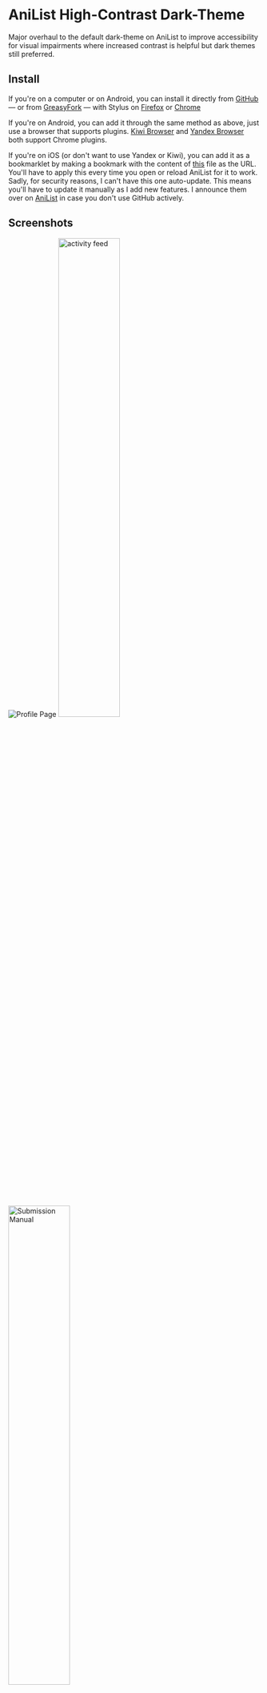 # AniList High-Contrast Dark-Theme

Major overhaul to the default dark-theme on AniList to improve accessibility for visual impairments where increased contrast is helpful but dark themes still preferred.

## Install

If you're on a computer or on Android, you can install it directly from [GitHub](https://github.com/Reinachan/AniList-High-Contrast-Dark-Theme/raw/main/High-Contrast-Dark-Theme.user.css) — or from [GreasyFork](https://greasyfork.org/en/scripts/416013-anilist-high-contrast-dark-theme) — with Stylus on [Firefox](https://addons.mozilla.org/en-US/firefox/addon/styl-us/) or [Chrome](https://chrome.google.com/webstore/detail/stylus/clngdbkpkpeebahjckkjfobafhncgmne)

If you're on Android, you can add it through the same method as above, just use a browser that supports plugins. [Kiwi Browser](https://kiwibrowser.com/) and [Yandex Browser](https://browser.yandex.com/mobile/) both support Chrome plugins.

If you're on iOS (or don't want to use Yandex or Kiwi), you can add it as a bookmarklet by making a bookmark with the content of [this](https://raw.githubusercontent.com/Reinachan/AniList-High-Contrast-Dark-Theme/main/High-Contrast-Dark-Theme.bookmarklet.js) file as the URL. You'll have to apply this every time you open or reload AniList for it to work. Sadly, for security reasons, I can't have this one auto-update. This means you'll have to update it manually as I add new features. I announce them over on [AniList](https://anilist.co/user/Reina/) in case you don't use GitHub actively.

## Screenshots

![Profile Page](https://i.imgur.com/c9hojWc.png)
<img width="49.5%" src="https://i.imgur.com/37QSkJe.png" alt="activity feed"><span width="0.5%"></span><img width="49.5%" src="https://i.imgur.com/wBhBWpO.png" alt="Submission Manual">

## Known Issues

- The GraphiQL interactive editor is still light-themed.
- I want to increase font-sizes to make it more accessible. This theme is accessibility-focused in general.

If any of these issues are really annoying to you, message me on my profile https://anilist.co/user/Reina/

## Changelog

1.0.0 - Released <br>
1.0.1 - Fixed navbar not disappearing when scrolling <br>

1.1.0 - Adjusted the scrollbar to integrate better with the look and be slimmer <br>
1.1.1 - Fixed an issue with the quick-add-to-list dropdown on media pages having white text on a white background <br>
1.1.2 - Fixed an issue with the watching/reading status from the advanced entry editor <br>
1.1.2.1 - I accidentally deleted the closing bracket at the end which broke the plugin. Should be fixed now. <br>
1.1.3 - Apparently I can't have that many numbers in my version, so I had to change it to 1.1.3 instead of 1.1.2.1 <br>

1.2.0 - Made the scrollbar-styling work in Firefox using official CSS spec. Made the scrollbars in long posts not change the width of the content when you hover over the element (as in, it's always there, but transparrent until you hover over the field). <br>
1.2.1 - Removed the padding I added for some testing and forgot to remove before publishing. Oops. <br>

1.3.0 - Added dark-theme to the database submission manual and darkened the announcement background colour. <br>
1.3.1 - Dark-themed the calendar picker and removed a superfluous closing curly bracket <br>
1.3.2 - Quick-fix of miscoloured arrow on the calendar picker. <br>

1.4.0 - Major under-the-hood restructuring as well as some welcome changes to how liking activites work and filtering posts displays. <br>
1.4.1 - Fixed an unintentional text alignment issue with the edit post dropdown. <br>

1.5.0 - Database tools are now usable on small screens and viewports. <br>
1.5.1 - Improved modals, character page, and images in the database tools on small screens. <br>
1.5.2 - Updated metadata as I now host the userstyle on [Github](https://github.com/Reinachan/AniList-High-Contrast-Dark-Theme). <br>
1.5.3 - Fixed semi-transparent navbar. Now it actually appears semi-transparent. <br>
1.5.4 - Enabled database edit button on mobile. <br>
1.5.5 - improved like hearts with hover effects. <br>

1.6.0 - Dark-themed AniChart and styled some more aspects of Automail. <br>
